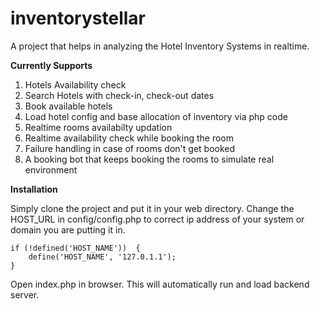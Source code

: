 # inventorystellar

A project that helps in analyzing the Hotel Inventory Systems in realtime. 


**Currently Supports**

 1.  Hotels Availability check
 2.  Search Hotels with check-in, check-out dates
 3. Book available hotels
 4. Load hotel config and base allocation of inventory via php code
 5. Realtime rooms availabilty updation
 6. Realtime availability check while booking the room
 7. Failure handling in case of rooms don't get booked
 8. A booking bot that keeps booking the rooms to simulate real environment 

**Installation** 

Simply clone the project and put it in your web directory. 
Change the HOST_URL in config/config.php to correct ip address of your system or domain you are putting it in.

    if (!defined('HOST_NAME'))  {
    	define('HOST_NAME', '127.0.1.1');
    }

Open index.php in browser. This will automatically run and load backend server. 